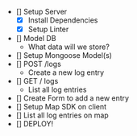- [] Setup Server
  - [x] Install Dependencies
  - [x] Setup Linter
- [] Model DB
  - What data will we store?
- [] Setup Mongoose Model(s)
- [] POST /logs
  - Create a new log entry
- [] GET / logs
  - List all log entries
- [] Create Form to add a new entry
- [] Setup Map SDK on client
- [] List all log entries on map
- [] DEPLOY!
